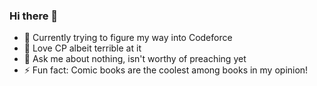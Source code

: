 ### Hi there 👋


- 🌱 Currently trying to figure my way into Codeforce
- 🤔 Love CP albeit terrible at it
- 💬 Ask me about nothing, isn't worthy of preaching yet
- ⚡ Fun fact: Comic books are the coolest among books in my opinion!
